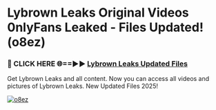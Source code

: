 # Lybrown Leaks Original Videos 0nlyFans Leaked - Files Updated! (o8ez)

<h3>🔴 CLICK HERE 🌐==►► <a href="https://tinyurl.com/2jnfzry5" rel="nofollow">Lybrown Leaks Updated Files</a></h3>

Get Lybrown Leaks and all content. Now you can access all videos and pictures of Lybrown Leaks. New Updated Files 2025!

[![o8ez](https://i.imgur.com/GyGTBgg.gif)](https://tinyurl.com/2jnfzry5)
